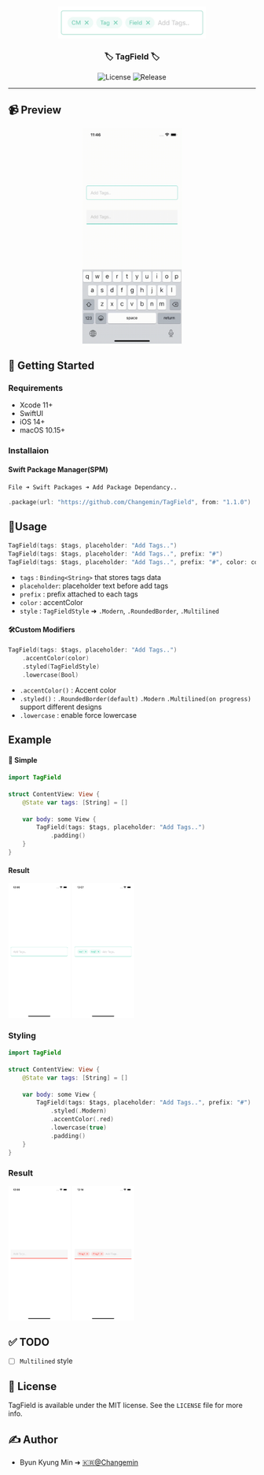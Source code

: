 <p align="center">
  <a href="" rel="noopener">
 <img width=300px  src="src/main.png" alt="Project logo"></a>
</p>

<h3 align="center">🏷 TagField 🏷</h3>

<div align="center">

![License](https://img.shields.io/github/license/Changemin/TagField?style=for-the-badge)
![Release](https://img.shields.io/github/v/release/Changemin/TagField?style=for-the-badge)

</div>

---

## 📹 Preview

<p align="center">
    <img src="src/appVideo.gif" width="40%" />
</p>

## 🏁 Getting Started

### Requirements
* Xcode 11+
* SwiftUI
* iOS 14+
* macOS 10.15+

### Installaion
#### Swift Package Manager(SPM)
    File ➜ Swift Packages ➜ Add Package Dependancy..

```Swift
.package(url: "https://github.com/Changemin/TagField", from: "1.1.0")
```

## 🎈Usage
```Swift
TagField(tags: $tags, placeholder: "Add Tags..")
TagField(tags: $tags, placeholder: "Add Tags..", prefix: "#")
TagField(tags: $tags, placeholder: "Add Tags..", prefix: "#", color: color, style: .Modern, lowercase: bool)
```
* `tags` : `Binding<String>` that stores tags data
* `placeholder`: placeholder text before add tags
* `prefix` : prefix attached to each tags
* `color` : accentColor
* `style` : `TagFieldStyle` ➜ `.Modern`, `.RoundedBorder`, `.Multilined`

#### 🛠Custom Modifiers
```Swift
TagField(tags: $tags, placeholder: "Add Tags..")
    .accentColor(color)
    .styled(TagFieldStyle)
    .lowercase(Bool)
```
* `.accentColor()` : Accent color
* `.styled()` : `.RoundedBorder(default)` `.Modern` `.Multilined(on progress)` support different designs
* `.lowercase` : enable force lowercase
## Example
#### 👶 Simple
```Swift
import TagField

struct ContentView: View {
    @State var tags: [String] = []
    
    var body: some View {
        TagField(tags: $tags, placeholder: "Add Tags..")
            .padding()
    }
}
```
#### Result
<p float="left">
    <img src="src/Example-simple-1.png" width="25%">
    <img src="src/Example-simple-2.png" width="25%">
</p>

### Styling
```Swift
import TagField

struct ContentView: View {
    @State var tags: [String] = []
    
    var body: some View {
        TagField(tags: $tags, placeholder: "Add Tags..", prefix: "#")
            .styled(.Modern)
            .accentColor(.red)
            .lowercase(true)
            .padding()
    }
}
```

### Result
<p float="left">
    <img src="src/Example-styling-1.png" width="25%">
    <img src="src/Example-styling-2.png" width="25%">
</p>

## ✅ TODO
- [ ] `Multilined` style

## 📜 License

TagField is available under the MIT license. See the `LICENSE` file for more info.

## ✍️ Author

- Byun Kyung Min ➜ [🇰🇷@Changemin](https://github.com/Changemin)
